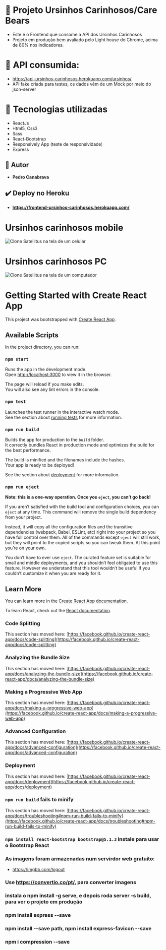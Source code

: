 
# 🐻 Projeto Ursinhos Carinhosos/Care Bears
- Este é o Frontend que consome a API dos Ursinhos Carinhosos 
- Projeto em produção bem avaliado pelo Light house do Chrome, acima de 80% nos indicadores.
  
  
# 🐻 API consumida:
- https://api-ursinhos-carinhosos.herokuapp.com/ursinhos/
- API fake criada para testes, os dados vêm de um Mock por meio do json-server

# 🐻 Tecnologias utilizadas
- ReactJs
- Html5, Css3
- Sass
- React-Bootstrap
- Responsively App (teste de responsividade)
- Express

## 🐻 Autor
- **Pedro Canabrava**

## ✔️ Deploy no Heroku
- **https://frontend-ursinhos-carinhosos.herokuapp.com/**

# Ursinhos carinhosos mobile
![Clone Satellitus na tela de um celular](https://github.com/Pedro-costa99/frontend-ursinhos-carinhosos/blob/main/src/assets/screencapture-mobile.png)
# Ursinhos carinhosos PC
![Clone Satellitus na tela de um computador](https://github.com/Pedro-costa99/frontend-ursinhos-carinhosos/blob/main/src/assets/screencapture-1920x1080.png)




# Getting Started with Create React App

This project was bootstrapped with [Create React App](https://github.com/facebook/create-react-app).

## Available Scripts

In the project directory, you can run:

### `npm start`

Runs the app in the development mode.\
Open [http://localhost:3000](http://localhost:3000) to view it in the browser.

The page will reload if you make edits.\
You will also see any lint errors in the console.

### `npm test`

Launches the test runner in the interactive watch mode.\
See the section about [running tests](https://facebook.github.io/create-react-app/docs/running-tests) for more information.

### `npm run build`

Builds the app for production to the `build` folder.\
It correctly bundles React in production mode and optimizes the build for the best performance.

The build is minified and the filenames include the hashes.\
Your app is ready to be deployed!

See the section about [deployment](https://facebook.github.io/create-react-app/docs/deployment) for more information.

### `npm run eject`

**Note: this is a one-way operation. Once you `eject`, you can’t go back!**

If you aren’t satisfied with the build tool and configuration choices, you can `eject` at any time. This command will remove the single build dependency from your project.

Instead, it will copy all the configuration files and the transitive dependencies (webpack, Babel, ESLint, etc) right into your project so you have full control over them. All of the commands except `eject` will still work, but they will point to the copied scripts so you can tweak them. At this point you’re on your own.

You don’t have to ever use `eject`. The curated feature set is suitable for small and middle deployments, and you shouldn’t feel obligated to use this feature. However we understand that this tool wouldn’t be useful if you couldn’t customize it when you are ready for it.

## Learn More

You can learn more in the [Create React App documentation](https://facebook.github.io/create-react-app/docs/getting-started).

To learn React, check out the [React documentation](https://reactjs.org/).

### Code Splitting

This section has moved here: [https://facebook.github.io/create-react-app/docs/code-splitting](https://facebook.github.io/create-react-app/docs/code-splitting)

### Analyzing the Bundle Size

This section has moved here: [https://facebook.github.io/create-react-app/docs/analyzing-the-bundle-size](https://facebook.github.io/create-react-app/docs/analyzing-the-bundle-size)

### Making a Progressive Web App

This section has moved here: [https://facebook.github.io/create-react-app/docs/making-a-progressive-web-app](https://facebook.github.io/create-react-app/docs/making-a-progressive-web-app)

### Advanced Configuration

This section has moved here: [https://facebook.github.io/create-react-app/docs/advanced-configuration](https://facebook.github.io/create-react-app/docs/advanced-configuration)

### Deployment

This section has moved here: [https://facebook.github.io/create-react-app/docs/deployment](https://facebook.github.io/create-react-app/docs/deployment)

### `npm run build` fails to minify

This section has moved here: [https://facebook.github.io/create-react-app/docs/troubleshooting#npm-run-build-fails-to-minify](https://facebook.github.io/create-react-app/docs/troubleshooting#npm-run-build-fails-to-minify)


### `npm install react-bootstrap bootstrap@5.1.3` instale para usar o Bootstrap React

### As imagens foram armazenadas num servirdor web gratuito:
- https://imgbb.com/logout

### Use https://convertio.co/pt/, para converter imagens

### instala o npm install -g serve, e depois roda server -s build, para ver o projeto  em produção

### npm install express --save

### npm install --save path, npm install express-favicon --save

### npm i compression --save

